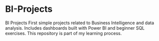 # BI-Projects
BI Projects  First simple projects related to Business Intelligence and data analysis. Includes dashboards built with Power BI and beginner SQL exercises. This repository is part of my learning process.
